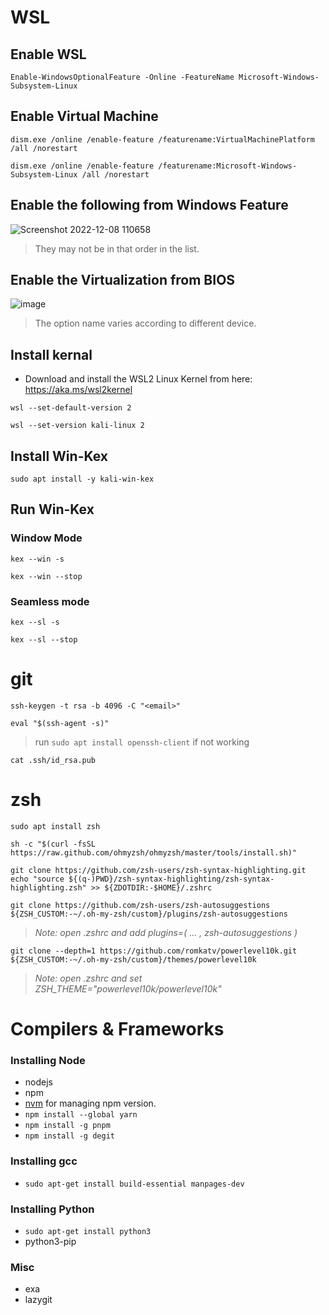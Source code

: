 **<h1>WSL</h1>**

**<H2>Enable WSL</H2>**

```
Enable-WindowsOptionalFeature -Online -FeatureName Microsoft-Windows-Subsystem-Linux
```

**<H2>Enable Virtual Machine</H2>**

```
dism.exe /online /enable-feature /featurename:VirtualMachinePlatform /all /norestart
```

```
dism.exe /online /enable-feature /featurename:Microsoft-Windows-Subsystem-Linux /all /norestart
```
**<H2>Enable the following from Windows Feature</H2>**

![Screenshot 2022-12-08 110658](https://user-images.githubusercontent.com/87414003/206364308-77c96257-0a06-4630-a4f3-3cde10870e4b.png)


> They may not be in that order in the list.

**<H2>Enable the Virtualization from BIOS</H2>**

![image](https://user-images.githubusercontent.com/87414003/206364714-a96d2fd3-114c-4385-a3a2-a8be71877cea.png)

> The option name varies according to different device.


**<H2>Install kernal</H2>**

- Download and install the WSL2 Linux Kernel from here: https://aka.ms/wsl2kernel

```
wsl --set-default-version 2
```

```
wsl --set-version kali-linux 2
```

**<H2>Install Win-Kex</H2>**

```
sudo apt install -y kali-win-kex
```

**<H2>Run Win-Kex</H2>**

**<h3>Window Mode</h3>**

```
kex --win -s
```

```
kex --win --stop
```

**<h3>Seamless mode</h3>**

```
kex --sl -s
```

```
kex --sl --stop
```



**<h1>git</h1>**

```
ssh-keygen -t rsa -b 4096 -C "<email>"
```

```
eval "$(ssh-agent -s)"
```
> run `sudo apt install openssh-client` if not working

```
cat .ssh/id_rsa.pub
```

**<h1>zsh</h1>**

```
sudo apt install zsh
```

```
sh -c "$(curl -fsSL https://raw.github.com/ohmyzsh/ohmyzsh/master/tools/install.sh)"
```

```
git clone https://github.com/zsh-users/zsh-syntax-highlighting.git
echo "source ${(q-)PWD}/zsh-syntax-highlighting/zsh-syntax-highlighting.zsh" >> ${ZDOTDIR:-$HOME}/.zshrc
```

```
git clone https://github.com/zsh-users/zsh-autosuggestions ${ZSH_CUSTOM:-~/.oh-my-zsh/custom}/plugins/zsh-autosuggestions
```
> *Note: open .zshrc and  add plugins=( ... , zsh-autosuggestions )*

```
git clone --depth=1 https://github.com/romkatv/powerlevel10k.git ${ZSH_CUSTOM:-~/.oh-my-zsh/custom}/themes/powerlevel10k
```
> *Note: open .zshrc and set ZSH_THEME="powerlevel10k/powerlevel10k"*

**<h1>Compilers & Frameworks</h1>**

### Installing Node
- nodejs
- npm
- [nvm](https://phoenixnap.com/kb/update-node-js-version) for managing npm version.
- `npm install --global yarn`
- `npm install -g pnpm`
- `npm install -g degit`

### Installing gcc
- `sudo apt-get install build-essential manpages-dev`

### Installing Python
- `sudo apt-get install python3`
-  python3-pip

### Misc
- exa
- lazygit


